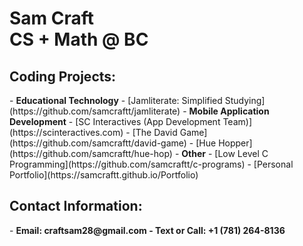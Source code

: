 <h1>Sam Craft<br/><a 
<h1> CS + Math @ BC<br/></h1>
<h2>Coding Projects:</h2>
- <b>Educational Technology</b>
  - [Jamliterate: Simplified Studying](https://github.com/samcraftt/jamliterate)
- <b>Mobile Application Development</b>
  - [SC Interactives (App Development Team)](https://scinteractives.com)
  - [The David Game](https://github.com/samcraftt/david-game)
  - [Hue Hopper](https://github.com/samcraftt/hue-hop)
- <b>Other</b>
  - [Low Level C Programming](https://github.com/samcraftt/c-programs)
  - [Personal Portfolio](https://samcraftt.github.io/Portfolio)

<h2> Contact Information:</h2>
- <b> Email: craftsam28@gmail.com
- <b> Text or Call: +1 (781) 264-8136
